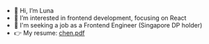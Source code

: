 - 👋 Hi, I’m Luna
- 👀 I’m interested in frontend development, focusing on React
- 💪 I'm seeking a job as a Frontend Engineer (Singapore DP holder)
- 👉 My resume: [chen.pdf](./chen.pdf)
